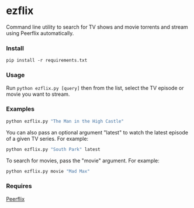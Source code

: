 # ezflix

Command line utility to search for TV shows and movie torrents and stream using Peerflix automatically.

### Install 

```
pip install -r requirements.txt
```

### Usage

Run ```python ezflix.py [query]``` then from the list, select the TV episode or movie you want to stream. 

### Examples

```bash
python ezflix.py "The Man in the High Castle"
```

You can also pass an optional argument "latest" to watch the latest episode of a given TV series. For example:

```bash
python ezflix.py "South Park" latest
```

To search for movies, pass the "movie" argument. For example:

```bash
python ezflix.py movie "Mad Max"
```

### Requires

[Peerflix](https://github.com/mafintosh/peerflix)
